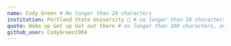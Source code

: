 ```yaml
---
name: Cody Green # No longer than 28 characters
institution: Portland State University 🚩 # no longer than 58 characters
quote: Wake up Get up Get out there # no longer than 100 characters, avoid using quotes(") to guarantee the format remains the same.
github_user: CodyGreen1904
---
```

